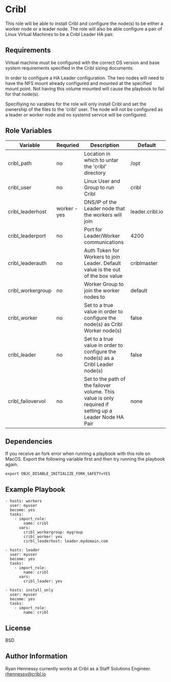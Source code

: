 Cribl
=========

This role will be able to install Cribl and configure the node(s) to be either a worker node or a leader node. The role will also be able configure a pair of Linux Virtual Machines to be a Cribl Leader HA pair.

Requirements
------------

Virtual machine must be configured with the correct OS version and base system requirements specified in the Cribl sizing documents. 

In order to configure a HA Leader configuration. The two nodes will need to have the NFS mount already configured and mounted at the specified mount point. Not having this volume mounted will cause the playbook to fail for that node(s).

Specifiying no varables for the role will only install Cribl and set the ownership of the files to the 'cribl' user. The node will not be configured as a leader or worker node and no systemd service will be configured.


Role Variables
--------------

| Variable | Requried | Description | Default |
| --- | --- | --- | --- |
| cribl_path | no | Location in which to untar the 'cribl' directory |  /opt |
| cribl_user | no | Linux User and Group to run Cribl | cribl |
| cribl_leaderhost | worker - yes | DNS/IP of the Leader node that the workers will join | leader.cribl.io |
| cribl_leaderport | no | Port for Leader/Worker communications | 4200 |
| cribl_leaderauth | no | Auth Token for Workers to join Leader. Default value is the out of the box value | criblmaster |
| cribl_workergroup | no | Worker Group to join the worker nodes to | default |
| cribl_worker | no | Set to a true value in order to configure the node(s) as Cribl Worker node(s) | false | 
| cribl_leader | no | Set to a true value in order to configure the node(s) as a Cribl Leader node(s) | false |
| cribl_failovervol | no | Set to the path of the failover volume. This value is only required if setting up a Leader Node HA Pair | none |

Dependencies
------------

If you receive an fork error when running a playbook with this role on MacOS. Export the following variable first and then try running the playbook again.

```
export OBJC_DISABLE_INITIALIZE_FORK_SAFETY=YES
```


Example Playbook
----------------

    - hosts: workers 
      user: myuser
      become: yes
      tasks:
        - import_role:
            name: cribl
          vars:
            cribl_workergroup: mygroup
            cribl_worker: yes
            cirbl_leaderhost: leader.mydomain.com

    - hosts: leader 
      user: myuser
      become: yes
      tasks:
        - import_role:
            name: cribl
          vars:
            cribl_leader: yes

    - hosts: install_only 
      user: myuser
      become: yes
      tasks:
        - import_role:
            name: cribl

License
-------

BSD

Author Information
------------------

Ryan Hennessy currently works at Cribl as a Staff Solutions Engineer. 
rhennessy@cribl.io

